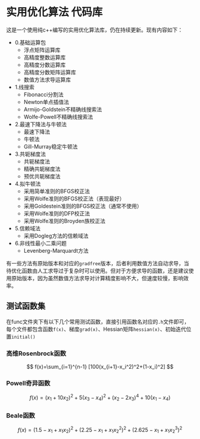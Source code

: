 # 实用优化算法 代码库

这是一个使用纯c++编写的实用优化算法库，仍在持续更新。现有内容如下：

- 0.基础运算包
  - 浮点矩阵运算库
  - 高精度整数运算库
  - 高精度分数运算库
  - 高精度分数矩阵运算库
  - 数值方法求导运算库
- 1.线搜索
  - Fibonacci分割法
  - Newton单点插值法
  - Armijo-Goldstein不精确线搜索法
  - Wolfe-Powell不精确线搜索法
- 2.最速下降法与牛顿法
  - 最速下降法
  - 牛顿法
  - Gill-Murray稳定牛顿法
- 3.共轭梯度法
  - 共轭梯度法
  - 精确共轭梯度法
  - 预优共轭梯度法
- 4.拟牛顿法
  - 采用简单准则的BFGS校正法
  - 采用Wolfe准则的BFGS校正法（表现最好）
  - 采用Goldestein准则的BFGS校正法（通常不使用）
  - 采用Wolfe准则的DFP校正法
  - 采用Wolfe准则的Broyden族校正法
- 5.信赖域法
  - 采用Dogleg方法的信赖域法
- 6.非线性最小二乘问题
  - Levenberg-Marquardt方法

有一些方法有原始版本和对应的`gradfree`版本，后者利用数值方法自动求导，当待优化函数由人工求导过于复杂时可以使用。但对于方便求导的函数，还是建议使用原始版本，因为虽然数值方法求导对计算精度影响不大，但速度较慢，影响效率。

## 测试函数集

在func文件夹下有以下几个常用测试函数，直接引用函数名对应的`.h`文件即可，每个文件都包含函数`f(x)`、梯度`grad(x)`、Hessian矩阵`hessian(x)`、初始迭代位置`initial()`

### 高维Rosenbrock函数

$$
f(x)=\sum_{i=1}^{n-1} [100(x_{i+1}-x_i^2)^2+(1-x_i)^2]
$$

### Powell奇异函数

$$
f(x)=(x_1+10x_2)^2+5(x_3-x_4)^2+(x_2-2x_3)^4+10(x_1-x_4)
$$

### Beale函数

$$
f(x) = (1.5-x_1+x_1x_2)^2 + (2.25-x_1+x_1x_2^2)^2 + (2.625-x_1+x_1x_2^3)^2
$$